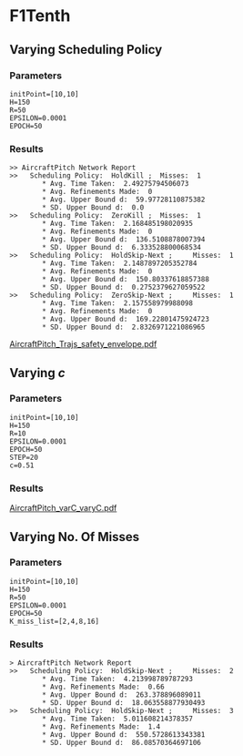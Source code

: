 # F1Tenth

## Varying Scheduling Policy

### Parameters

```shell
initPoint=[10,10]
H=150
R=50
EPSILON=0.0001
EPOCH=50
```

### Results

```shell
>> AircraftPitch Network Report
>>	 Scheduling Policy:  HoldKill ;	 Misses:  1
		* Avg. Time Taken:  2.49275794506073
		* Avg. Refinements Made:  0
		* Avg. Upper Bound d:  59.97728110875382
		* SD. Upper Bound d:  0.0
>>	 Scheduling Policy:  ZeroKill ;	 Misses:  1
		* Avg. Time Taken:  2.168485198020935
		* Avg. Refinements Made:  0
		* Avg. Upper Bound d:  136.5108878007394
		* SD. Upper Bound d:  6.333528800068534
>>	 Scheduling Policy:  HoldSkip-Next ;	 Misses:  1
		* Avg. Time Taken:  2.1487897205352784
		* Avg. Refinements Made:  0
		* Avg. Upper Bound d:  150.80337618857388
		* SD. Upper Bound d:  0.2752379627059522
>>	 Scheduling Policy:  ZeroSkip-Next ;	 Misses:  1
		* Avg. Time Taken:  2.157558979988098
		* Avg. Refinements Made:  0
		* Avg. Upper Bound d:  169.22801475924723
		* SD. Upper Bound d:  2.8326971221086965
```

  [AircraftPitch_Trajs_safety_envelope.pdf](AircraftPitch_Trajs_safety_envelope.pdf) 

## Varying $c$

### Parameters

```shell
initPoint=[10,10]
H=150
R=10
EPSILON=0.0001
EPOCH=50
STEP=20
c=0.51
```

### Results

 [AircraftPitch_varC_varyC.pdf](AircraftPitch_varC_varyC.pdf) 

## Varying No. Of Misses

### Parameters

```shell
initPoint=[10,10]
H=150
R=50
EPSILON=0.0001
EPOCH=50
K_miss_list=[2,4,8,16]
```

### Results

```shell
> AircraftPitch Network Report
>>	 Scheduling Policy:  HoldSkip-Next ;	 Misses:  2
		* Avg. Time Taken:  4.213998789787293
		* Avg. Refinements Made:  0.66
		* Avg. Upper Bound d:  263.378896089011
		* SD. Upper Bound d:  18.063558877930493
>>	 Scheduling Policy:  HoldSkip-Next ;	 Misses:  3
		* Avg. Time Taken:  5.011608214378357
		* Avg. Refinements Made:  1.4
		* Avg. Upper Bound d:  550.5728613343381
		* SD. Upper Bound d:  86.08570364697106
```

